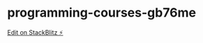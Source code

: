 # programming-courses-gb76me

[Edit on StackBlitz ⚡️](https://stackblitz.com/edit/programming-courses-gb76me)